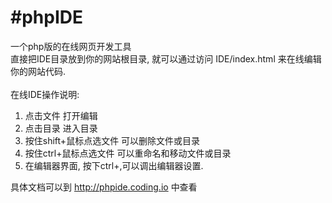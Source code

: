 #phpIDE
===

一个php版的在线网页开发工具<br />
直接把IDE目录放到你的网站根目录, 就可以通过访问 IDE/index.html 来在线编辑你的网站代码.<br />
<br />
在线IDE操作说明:<br />
1. 点击文件 打开编辑<br />
2. 点击目录 进入目录<br />
3. 按住shift+鼠标点选文件 可以删除文件或目录<br />
4. 按住ctrl+鼠标点选文件 可以重命名和移动文件或目录<br />
5. 在编辑器界面, 按下ctrl+,可以调出编辑器设置.<br />
 
具体文档可以到 http://phpide.coding.io  中查看